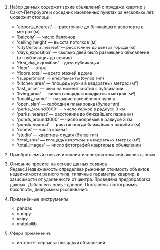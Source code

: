 1. Набор данных содержит архив объявлений о продаже квартир в Санкт-Петербурге и соседних населённых пунктах за несколько лет. Содержит столбцы:
    - 'airports_nearest' — расстояние до ближайшего аэропорта в метрах (м)
    - 'balcony' — число балконов
    - 'ceiling_height' — высота потолков (м)
    - 'cityCenters_nearest' — расстояние до центра города (м)
    - 'days_exposition' — сколько дней было размещено объявление (от публикации до снятия)
    - 'first_day_exposition'— дата публикации
    - 'floor' — этаж
    - 'floors_total' — всего этажей в доме
    - 'is_apartment' — апартаменты (булев тип)
    - 'kitchen_area' — площадь кухни в квадратных метрах (м²)
    - 'last_price' — цена на момент снятия с публикации
    - 'living_area' — жилая площадь в квадратных метрах (м²)
    - 'locality_name' — название населённого пункта
    - 'open_plan' — свободная планировка (булев тип)
    - 'parks_around3000' — число парков в радиусе 3 км
    - 'parks_nearest' — расстояние до ближайшего парка (м)
    - 'ponds_around3000' — число водоёмов в радиусе 3 км
    - 'ponds_nearest' — расстояние до ближайшего водоёма (м)
    - 'rooms' — число комнат
    - 'studio' — квартира-студия (булев тип)
    - 'total_area' — площадь квартиры в квадратных метрах (м²)
    - 'total_images' — число фотографий квартиры в объявлении

2. Приобретаемый навыки и знания: исследовательский анализ данных

3. Описание проекта: на основе данных сервиса Яндекс.Недвижимость определена рыночная стоимость
объектов недвижимости разного типа, типичные параметры квартир, в зависимости от
удаленности от центра. Проведена предобработка данных. Добавлены новые данные.
Построены гистограммы, боксплоты, диаграммы рассеивания.

4. Применённые инструменты:
    - pandas
    - numpy
    - scipy
    - matplotlib
5. Сфера применения:
    - интернет-сервисы: площадки объявлений

